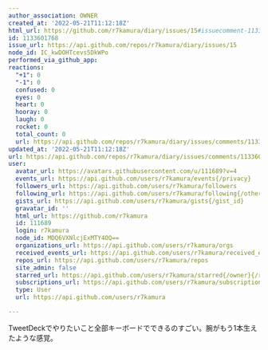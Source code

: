 ```yaml
---
author_association: OWNER
created_at: '2022-05-21T11:12:18Z'
html_url: https://github.com/r7kamura/diary/issues/15#issuecomment-1133601768
id: 1133601768
issue_url: https://api.github.com/repos/r7kamura/diary/issues/15
node_id: IC_kwDOHTcevs5DkWPo
performed_via_github_app: 
reactions:
  "+1": 0
  "-1": 0
  confused: 0
  eyes: 0
  heart: 0
  hooray: 0
  laugh: 0
  rocket: 0
  total_count: 0
  url: https://api.github.com/repos/r7kamura/diary/issues/comments/1133601768/reactions
updated_at: '2022-05-21T11:12:18Z'
url: https://api.github.com/repos/r7kamura/diary/issues/comments/1133601768
user:
  avatar_url: https://avatars.githubusercontent.com/u/111689?v=4
  events_url: https://api.github.com/users/r7kamura/events{/privacy}
  followers_url: https://api.github.com/users/r7kamura/followers
  following_url: https://api.github.com/users/r7kamura/following{/other_user}
  gists_url: https://api.github.com/users/r7kamura/gists{/gist_id}
  gravatar_id: ''
  html_url: https://github.com/r7kamura
  id: 111689
  login: r7kamura
  node_id: MDQ6VXNlcjExMTY4OQ==
  organizations_url: https://api.github.com/users/r7kamura/orgs
  received_events_url: https://api.github.com/users/r7kamura/received_events
  repos_url: https://api.github.com/users/r7kamura/repos
  site_admin: false
  starred_url: https://api.github.com/users/r7kamura/starred{/owner}{/repo}
  subscriptions_url: https://api.github.com/users/r7kamura/subscriptions
  type: User
  url: https://api.github.com/users/r7kamura

---
```

TweetDeckでやりたいこと全部キーボードでできるのすごい。腕がもう1本生えたような感覚。